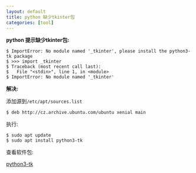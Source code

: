 ```yaml
---
layout: default
title: python 缺少tkinter包
categories: [tool]
---
```



**python 提示缺少tkinter包:**

```
$ ImportError: No module named '_tkinter', please install the python3-tk package
$ >>> import _tkinter
$ Traceback (most recent call last):
$   File "<stdin>", line 1, in <module>
$ ImportError: No module named '_tkinter'

```

**解决:**

添加源到`/etc/apt/sources.list`

```
$ deb http://cz.archive.ubuntu.com/ubuntu xenial main 
```

执行:

```
$ sudo apt update
$ sudo apt install python3-tk
```

查看软件包:

[python3-tk](https://packages.ubuntu.com/xenial/python3-tk)
